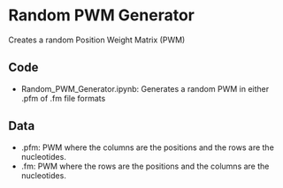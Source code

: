 # Random PWM Generator
Creates a random Position Weight Matrix (PWM)

## Code
- Random_PWM_Generator.ipynb: Generates a random PWM in either .pfm of .fm file formats

## Data
- .pfm: PWM where the columns are the positions and the rows are the nucleotides.
- .fm: PWM where the rows are the positions and the columns are the nucleotides.